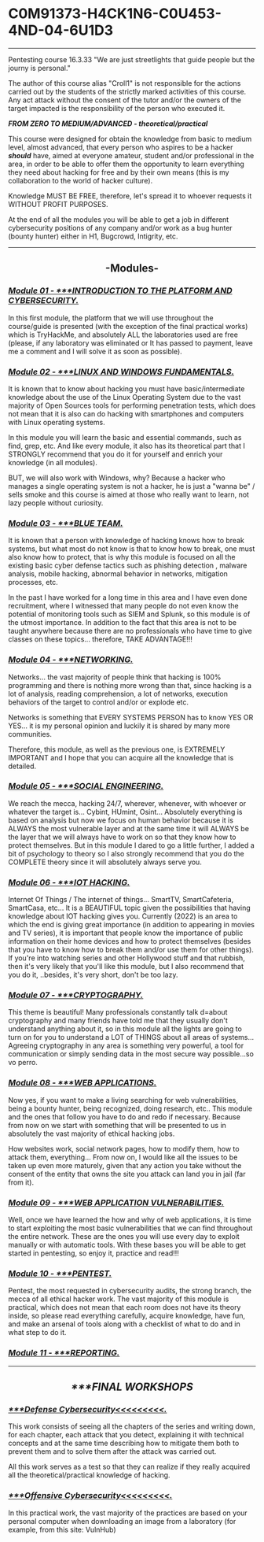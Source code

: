 # C0M91373-H4CK1N6-C0U453-4ND-04-6U1D3
***************************************************************************

Pentesting course 16.3.33
"We are just streetlights that guide people but the journy is personal."

The author of this course alias "Croll1" is not responsible for
the actions carried out by the students
of the strictly marked activities of this course.
Any act attack without the consent of the tutor and/or the owners of the target impacted is
the responsibility of the person who executed it.

***FROM ZERO TO MEDIUM/ADVANCED - theoretical/practical***

This course were designed for obtain the knowledge from basic to medium level, almost advanced, that every person who aspires to be a hacker <b><i>should</b></i> have, aimed at everyone amateur, student and/or professional in the area, in order to be able to offer them the opportunity to learn everything they need about hacking for free and by their own means (this is my collaboration to the world of hacker culture).

Knowledge MUST BE FREE, therefore, let's spread it to whoever requests it WITHOUT PROFIT PURPOSES.

At the end of all the modules you will be able to get a job in different cybersecurity positions of any company and/or work as a bug hunter (bounty hunter) either in H1, Bugcrowd, Intigrity, etc.

****************************************************************************

<H2><div align="center"> -Modules- </div></H2>

<H3><i><a href="https://github.com/Croll1312/C0M91373-H4CK1N6-C0U453-4ND-04-6U1D3/blob/main/M0DU13-1-1NT40DUC710N" hover>Module 01 - ***INTRODUCTION TO THE PLATFORM AND CYBERSECURITY.</a></H3></i>

In this first module, the platform that we will use throughout the course/guide is presented (with the exception of the final practical works) which is TryHackMe, and absolutely ALL the laboratories used are free (please, if any laboratory was eliminated or It has passed to payment, leave me a comment and I will solve it as soon as possible).

<H3><i><a href="https://github.com/Croll1312/C0M91373-H4CK1N6-C0U453-4ND-04-6U1D3/blob/main/M0DU13-2-L1NUX-4ND-W1ND0W5-FUND4M3N7415">Module 02 - ***LINUX AND WINDOWS FUNDAMENTALS.</a></H3></i>

It is known that to know about hacking you must have basic/intermediate knowledge about the use of the Linux Operating System due to the vast majority of Open Sources tools for performing penetration tests, which does not mean that it is also can do hacking with smartphones and computers with Linux operating systems.

In this module you will learn the basic and essential commands, such as find, grep, etc. And like every module, it also has its theoretical part that I STRONGLY recommend that you do it for yourself and enrich your knowledge (in all modules).

BUT, we will also work with Windows, why? Because a hacker who manages a single operating system is not a hacker, he is just a "wanna be" / sells smoke and this course is aimed at those who really want to learn, not lazy people without curiosity.

<H3><i><a href="https://github.com/Croll1312/C0M91373-H4CK1N6-C0U453-4ND-04-6U1D3/blob/main/M0DU13-3-BLU3T34M">Module 03 - ***BLUE TEAM.</a></H3></i>

It is known that a person with knowledge of hacking knows how to break systems, but what most do not know is that to know how to break, one must also know how to protect, that is why this module is focused on all the existing basic cyber defense tactics such as phishing detection , malware analysis, mobile hacking, abnormal behavior in networks, mitigation processes, etc.

In the past I have worked for a long time in this area and I have even done recruitment, where I witnessed that many people do not even know the potential of monitoring tools such as SIEM and Splunk, so this module is of the utmost importance. In addition to the fact that this area is not to be taught anywhere because there are no professionals who have time to give classes on these topics... therefore, TAKE ADVANTAGE!!!

<H3><i><a href="https://github.com/Croll1312/C0M91373-H4CK1N6-C0U453-4ND-04-6U1D3/blob/main/M0DU13-4-N37W04K1N6">Module 04 - ***NETWORKING.</a></H3></i>

Networks... the vast majority of people think that hacking is 100% programming and there is nothing more wrong than that, since hacking is a lot of analysis, reading comprehension, a lot of networks, execution behaviors of the target to control and/or or explode etc.

Networks is something that EVERY SYSTEMS PERSON has to know YES OR YES... it is my personal opinion and luckily it is shared by many more communities.

Therefore, this module, as well as the previous one, is EXTREMELY IMPORTANT and I hope that you can acquire all the knowledge that is detailed.

<H3><i><a href="https://github.com/Croll1312/C0M91373-H4CK1N6-C0U453-4ND-04-6U1D3/blob/main/M0DU13-5-50C141-3N61N3341N6">Module 05 - ***SOCIAL ENGINEERING.</a></H3></i>

We reach the mecca, hacking 24/7, wherever, whenever, with whoever or whatever the target is... Cybint, HUmint, Osint... Absolutely everything is based on analysis but now we focus on human behavior because it is ALWAYS the most vulnerable layer and at the same time it will ALWAYS be the layer that we will always have to work on so that they know how to protect themselves. But in this module I dared to go a little further, I added a bit of psychology to theory so I also strongly recommend that you do the COMPLETE theory since it will absolutely always serve you.

<H3><i><a href="https://github.com/Croll1312/C0M91373-H4CK1N6-C0U453-4ND-04-6U1D3/blob/main/M0DU13-6-107">Module 06 - ***IOT HACKING.</a></H3></i>

Internet Of Things / The internet of things... SmartTV, SmartCafeteria, SmartCasa, etc... It is a BEAUTIFUL topic given the possibilities that having knowledge about IOT hacking gives you. Currently (2022) is an area to which the end is giving great importance (in addition to appearing in movies and TV series), it is important that people know the importance of public information on their home devices and how to protect themselves (besides that you have to know how to break them and/or use them for other things). If you're into watching series and other Hollywood stuff and that rubbish, then it's very likely that you'll like this module, but I also recommend that you do it, ..besides, it's very short, don't be too lazy.

<H3><i><a href="https://github.com/Croll1312/C0M91373-H4CK1N6-C0U453-4ND-04-6U1D3/blob/main/M0DU13-7-%20C4Y9706R49HY">Module 07 - ***CRYPTOGRAPHY.</a></H3></i>

This theme is beautiful! Many professionals constantly talk d=about cryptography and many friends have told me that they usually don't understand anything about it, so in this module all the lights are going to turn on for you to understand a LOT of THINGS about all areas of systems... Agreeing cryptography in any area is something very powerful, a tool for communication or simply sending data in the most secure way possible...so vo perro.

<H3><i><a href="https://github.com/Croll1312/C0M91373-H4CK1N6-C0U453-4ND-04-6U1D3/blob/main/M0DU13-8-W38-499L1C4710N5">Module 08 - ***WEB APPLICATIONS.</a></H3></i>

Now yes, if you want to make a living searching for web vulnerabilities, being a bounty hunter, being recognized, doing research, etc.. This module and the ones that follow you have to do and redo if necessary. Because from now on we start with something that will be presented to us in absolutely the vast majority of ethical hacking jobs.

How websites work, social network pages, how to modify them, how to attack them, everything... From now on, I would like all the issues to be taken up even more maturely, given that any action you take without the consent of the entity that owns the site you attack can land you in jail (far from it).

<H3><i><a href="https://github.com/Croll1312/C0M91373-H4CK1N6-C0U453-4ND-04-6U1D3/blob/main/M0DU13-9-W38-499-VU1N5">Module 09 - ***WEB APPLICATION VULNERABILITIES.</a></H3></i>

Well, once we have learned the how and why of web applications, it is time to start exploiting the most basic vulnerabilities that we can find throughout the entire network. These are the ones you will use every day to exploit manually or with automatic tools. With these bases you will be able to get started in pentesting, so enjoy it, practice and read!!!

<H3><i><a href="https://github.com/Croll1312/C0M91373-H4CK1N6-C0U453-4ND-04-6U1D3/blob/main/M0DU13-10-P3NT357">Module 10 - ***PENTEST.</a></H3></i>

Pentest, the most requested in cybersecurity audits, the strong branch, the mecca of all ethical hacker work. The vast majority of this module is practical, which does not mean that each room does not have its theory inside, so please read everything carefully, acquire knowledge, have fun, and make an arsenal of tools along with a checklist of what to do and in what step to do it.

<H3><i><a href="https://github.com/Croll1312/C0M91373-H4CK1N6-C0U453-4ND-04-6U1D3/blob/main/M0DU13-11-R390471N6">Module 11 - ***REPORTING.</a></H3></i>




****************************************************************************

<H2><i><div align="center"> ***FINAL WORKSHOPS</div></H2></i>

<H3><i><a href="https://github.com/Croll1312/C0M91373-H4CK1N6-C0U453-4ND-04-6U1D3/blob/main/F1N41-W04K-D3F3N535">***Defense Cybersecurity<<<<<<<<<.</a></H3></i>
  
This work consists of seeing all the chapters of the series and writing down, for each chapter, each attack that you detect, explaining it with technical concepts and at the same time describing how to mitigate them both to prevent them and to solve them after the attack was carried out.

All this work serves as a test so that they can realize if they really acquired all the theoretical/practical knowledge of hacking.

<H3><i><a href="https://github.com/Croll1312/C0M91373-H4CK1N6-C0U453-4ND-04-6U1D3/blob/main/F1N41-W04K-0F3N51V0">***Offensive Cybersecurity<<<<<<<<<.</a></H3></i>
  
In this practical work, the vast majority of the practices are based on your personal computer when downloading an image from a laboratory (for example, from this site: VulnHub)

